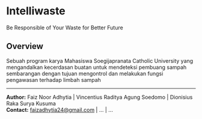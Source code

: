 # Intelliwaste
Be Responsible of Your Waste for Better Future

## Overview
Sebuah program karya Mahasiswa Soegijapranata Catholic University yang mengandalkan kecerdasan buatan untuk mendeteksi pembuang sampah sembarangan dengan tujuan mengontrol dan melakukan fungsi pengawasan terhadap limbah sampah

---

**Author:** Faiz Noor Adhytia | Vincentius Raditya Agung Soedomo | Dionisius Raka Surya Kusuma  
**Contact:** faizadhytia24@gmail.com | ... | ...
